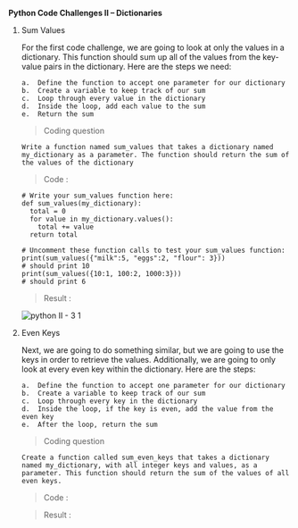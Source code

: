 **Python Code Challenges II – Dictionaries**

1.  Sum Values

    For the first code challenge, we are going to look at only the values in a dictionary. This function should sum up all of the values from the key-value pairs in the dictionary. Here are the steps we need:

        a.  Define the function to accept one parameter for our dictionary
        b.  Create a variable to keep track of our sum
        c.  Loop through every value in the dictionary
        d.  Inside the loop, add each value to the sum
        e.  Return the sum

    >   Coding question

        Write a function named sum_values that takes a dictionary named my_dictionary as a parameter. The function should return the sum of the values of the dictionary

    >   Code    :

        # Write your sum_values function here:
        def sum_values(my_dictionary):
          total = 0
          for value in my_dictionary.values():
            total += value
          return total

        # Uncomment these function calls to test your sum_values function:
        print(sum_values({"milk":5, "eggs":2, "flour": 3}))
        # should print 10
        print(sum_values({10:1, 100:2, 1000:3}))
        # should print 6

    >   Result  :

    ![python II - 3 1](https://user-images.githubusercontent.com/74751990/202850797-80fff0c8-d82e-4e01-9e3b-b4649b5cfcaf.jpg)

2.  Even Keys

    Next, we are going to do something similar, but we are going to use the keys in order to retrieve the values. Additionally, we are going to only look at every even key within the dictionary. Here are the steps:

        a.  Define the function to accept one parameter for our dictionary
        b.  Create a variable to keep track of our sum
        c.  Loop through every key in the dictionary
        d.  Inside the loop, if the key is even, add the value from the even key
        e.  After the loop, return the sum

    >   Coding question

        Create a function called sum_even_keys that takes a dictionary named my_dictionary, with all integer keys and values, as a parameter. This function should return the sum of the values of all even keys.

    >   Code    :



    >   Result  :
